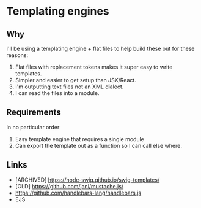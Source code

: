 # Templating engines
## Why 
I'll be using a templating engine + flat files to help build these out for these reasons:
1. Flat files with replacement tokens makes it super easy to write templates.
1. Simpler and easier to get setup than JSX/React.
1. I'm outputting text files not an XML dialect.
1. I can read the files into a module.

## Requirements
In no particular order
1. Easy template engine that requires a single module
1. Can export the template out as a function so I can call else where.

## Links
* [ARCHIVED] https://node-swig.github.io/swig-templates/
* [OLD] https://github.com/janl/mustache.js/
* https://github.com/handlebars-lang/handlebars.js
* EJS
